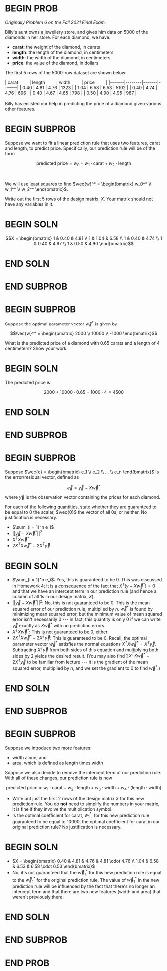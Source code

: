 # BEGIN PROB

_Originally Problem 6 on the Fall 2021 Final Exam._

Billy's aunt owns a jewellery store, and gives him data on $5000$ of the diamonds in her store. For each diamond, we have:

- **carat**: the weight of the diamond, in carats
- **length**: the length of the diamond, in centimeters
- **width**: the width of the diamond, in centimeters
- **price**: the value of the diamond, in dollars


The first 5 rows of the 5000-row dataset are shown below:

<div>
| carat &emsp;&emsp; | length &emsp;&emsp; | width &emsp;&emsp; | price &emsp;&emsp; |
|-------|--------|-------|-------|
| 0.40  | 4.81   | 4.76  | 1323  |
| 1.04  | 6.58   | 6.53  | 5102  |
| 0.40  | 4.74   | 4.76  | 696   |
| 0.40  | 4.67   | 4.65  | 798   |
| 0.50  | 4.90   | 4.95  | 987   |
</div>

<br>
Billy has enlisted our help in predicting the price of a diamond given various other features.

# BEGIN SUBPROB

Suppose we want to fit a linear prediction rule that uses two features, carat and length, to predict price. Specifically, our prediction rule will be of the form

$$\text{predicted price} = w_0 + w_1 \cdot \text{carat} + w_2 \cdot \text{length}$$

<br> 

We will use least squares to find $\vec{w}^* = \begin{bmatrix} w_0^* \\ w_1^* \\ w_2^* \end{bmatrix}$.

Write out the first 5 rows of the design matrix, $X$. Your matrix should not have any variables in it.

# BEGIN SOLN

$$X = \begin{bmatrix} 1 & 0.40 & 4.81 \\ 1 & 1.04 & 6.58 \\ 1 & 0.40 & 4.74 \\ 1 & 0.40 & 4.67 \\ 1 & 0.50 & 4.90 \end{bmatrix}$$

# END SOLN

# END SUBPROB

# BEGIN SUBPROB

Suppose the optimal parameter vector $\vec{w}^*$ is given by

$$\vec{w}^* = \begin{bmatrix} 2000 \\ 10000 \\ -1000 \end{bmatrix}$$

What is the predicted price of a diamond with 0.65 carats and a length of 4 centimeters? Show your work.

# BEGIN SOLN

The predicted price is

$$2000 + 10000 \cdot 0.65 - 1000 \cdot 4 = 4500$$

# END SOLN

# END SUBPROB

# BEGIN SUBPROB

Suppose $\vec{e} = \begin{bmatrix} e_1 \\ e_2 \\ ... \\ e_n \end{bmatrix}$ is the error/residual vector, defined as

$$\vec{e} = \vec{y} - X \vec{w}^*$$

where $\vec{y}$ is the observation vector containing the prices for each diamond.

For each of the following quantities, state whether they are guaranteed to be equal to 0 the scalar, $\vec{0}$ the vector of all 0s, or neither. No justification is necessary.

- $\sum_{i = 1}^n e_i$
- $|| \vec{y} - X \vec{w}^* ||^2$
- $X^TX \vec{w}^*$
- $2X^TX \vec{w}^* - 2X^T\vec{y}$


# BEGIN SOLN

- $\sum_{i = 1}^n e_i$: Yes, this is guaranteed to be 0. This was discussed in Homework 4; it is a consequence of the fact that $X^T (y - X \vec{w}^*) = 0$ and that we have an intercept term in our prediction rule (and hence a column of all 1s in our design matrix, $X$).
- $|| \vec{y} - X \vec{w}^* ||^2$: No, this is not guaranteed to be 0. This is the mean squared error of our prediction rule, multiplied by $n$. $\vec{w}^*$ is found by minimizing mean squared error, but the minimum value of mean squared error isn't necessarily 0 --- in fact, this quantity is only 0 if we can write $\vec{y}$ exactly as $X \vec{w}^*$ with no prediction errors.
- $X^TX \vec{w}^*$: This is not guaranteed to be 0, either.
- $2X^TX \vec{w}^* - 2X^T\vec{y}$: This is guaranteed to be 0. Recall, the optimal parameter vector $\vec{w}^*$ satisfies the normal equations $X^TX\vec{w}^* = X^T \vec{y}$. Subtracting $X^T \vec{y}$ from both sides of this equation and multiplying both sides by 2 yields the desired result. (You may also find $2X^TX \vec{w}^* - 2X^T\vec{y}$ to be familiar from lecture --- it is the gradient of the mean squared error, multiplied by $n$, and we set the gradient to 0 to find $\vec{w}^*$.)

# END SOLN

# END SUBPROB

# BEGIN SUBPROB

Suppose we introduce two more features:

- width alone, and
- area, which is defined as length times width

Suppose we also decide to remove the intercept term of our prediction rule. With all of these changes, our prediction rule is now

$$\text{predicted price} = w_1 \cdot \text{carat} + w_2 \cdot \text{length} + w_3 \cdot \text{width} + w_4 \cdot (\text{length} \cdot \text{width}) $$


- Write out just the first 2 rows of the design matrix $X$ for this new prediction rule. You do **not** need to simplify the numbers in your matrix, it is fine if they involve the multiplication symbol.
- Is the optimal coefficient for carat, $w_1^*$, for this new prediction rule guaranteed to be equal to 10000, the optimal coefficient for carat in our original prediction rule? No justification is necessary.


# BEGIN SOLN

- $X = \begin{bmatrix} 0.40 & 4.81 & 4.76 & 4.81 \cdot 4.76 \\ 1.04 & 6.58 & 6.53 & 6.58 \cdot 6.53 \end{bmatrix}$
- No, it's not guaranteed that the $\vec{w}_1^*$ for this new prediction rule is equal to the $\vec{w}_1^*$ for the original prediction rule. The value of $\vec{w}_1^*$ in the new prediction rule will be influenced by the fact that there's no longer an intercept term and that there are two new features (width and area) that weren't previously there.
    
# END SOLN

# END SUBPROB

# END PROB